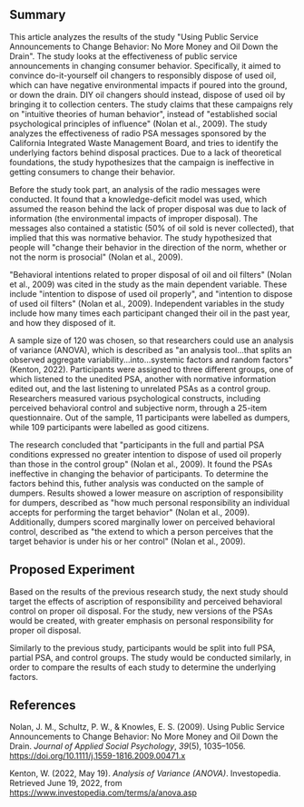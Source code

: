 ## Summary
This article analyzes the results of the study "Using Public Service Announcements to Change Behavior: No More Money and Oil Down the Drain". The study looks at the effectiveness of public service announcements in changing consumer behavior. Specifically, it aimed to convince do-it-yourself oil changers to responsibly dispose of used oil, which can have negative environmental impacts if poured into the ground, or down the drain. DIY oil changers should instead, dispose of used oil by bringing it to collection centers. The study claims that these campaigns rely on "intuitive theories of human behavior", instead of "established social psychological principles of influence" (Nolan et al., 2009). The study analyzes the effectiveness of radio PSA messages sponsored by the California Integrated Waste Management Board, and tries to identify the underlying factors behind disposal practices. Due to a lack of theoretical foundations, the study hypothesizes that the campaign is ineffective in getting consumers to change their behavior.

Before the study took part, an analysis of the radio messages were conducted. It found that a knowledge-deficit model was used, which assumed the reason behind the lack of proper disposal was due to lack of information (the environmental impacts of improper disposal). The messages also contained a statistic (50% of oil sold is never collected), that implied that this was normative behavior. The study hypothesized that people will "change their behavior in the direction of the norm, whether or not the norm is prosocial" (Nolan et al., 2009). 

"Behavioral intentions related to proper disposal of oil and oil filters" (Nolan et al., 2009) was cited in the study as the main dependent variable. These include "intention to dispose of used oil properly", and "intention to dispose of used oil filters" (Nolan et al., 2009). Independent variables in the study include how many times each participant changed their oil in the past year, and how they disposed of it. 

A sample size of 120 was chosen, so that researchers could use an analysis of variance (ANOVA), which is described as "an analysis tool...that splits an observed aggregate variability...into...systemic factors and random factors" (Kenton, 2022). Participants were assigned to three different groups, one of which listened to the unedited PSA, another with normative information edited out, and the last listening to unrelated PSAs as a control group. Researchers measured various psychological constructs, including perceived behavioral control and subjective norm, through a 25-item questionnaire. Out of the sample, 11 participants were labelled as dumpers, while 109 participants were labelled as good citizens.

The research concluded that "participants in the full and partial PSA conditions expressed no greater intention to dispose of used oil properly than those in the control group" (Nolan et al., 2009). It found the PSAs ineffective in changing the behavior of participants. To determine the factors behind this, futher analysis was conducted on the sample of dumpers. Results showed a lower measure on ascription of responsibility for dumpers, described as "how much personal responsibility an individual accepts for performing the target behavior" (Nolan et al., 2009). Additionally, dumpers scored marginally lower on perceived behavioral control, described as "the extend to which a person perceives that the target behavior is under his or her control" (Nolan et al., 2009). 

## Proposed Experiment
Based on the results of the previous research study, the next study should target the effects of ascription of responsibility and perceived behavioral control on proper oil disposal. For the study, new versions of the PSAs would be created, with greater emphasis on personal responsibility for proper oil disposal.

Similarly to the previous study, participants would be split into full PSA, partial PSA, and control groups. The study would be conducted similarly, in order to compare the results of each study to determine the underlying factors. 

## References
Nolan, J. M., Schultz, P. W., & Knowles, E. S. (2009). Using Public Service Announcements to Change Behavior: No More Money and Oil Down the Drain. _Journal of Applied Social Psychology_, _39_(5), 1035–1056. https://doi.org/10.1111/j.1559-1816.2009.00471.x

Kenton, W. (2022, May 19). _Analysis of Variance (ANOVA)_. Investopedia. Retrieved June 19, 2022, from https://www.investopedia.com/terms/a/anova.asp